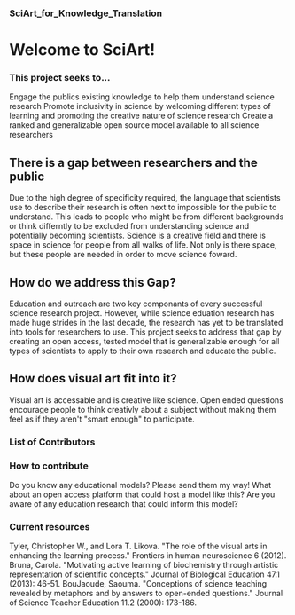 ### SciArt_for_Knowledge_Translation 


# Welcome to SciArt!
### This project seeks to...
Engage the publics existing knowledge to help them understand science research
Promote inclusivity in science by welcoming different types of learning and promoting the creative nature of science research
Create a ranked and generalizable open source model available to all science researchers

## There is a gap between researchers and the public 
Due to the high degree of specificity required, the language that scientists use to describe their research is often next to impossible for the public to understand. This leads to people who might be from different backgrounds or think differntly to be excluded from understanding science and potentially becoming scientists. Science is a creative field and there is space in science for people from all walks of life. Not only is there space, but these people are needed in order to move science foward.

## How do we address this Gap?
Education and outreach are two key componants of every successful science research project. However, while science eduation research has made huge strides in the last decade, the research has yet to be translated into tools for researchers to use. This project seeks to address that gap by creating an open access, tested model that is generalizable enough for all types of scientists to apply to their own research and educate the public. 

## How does visual art fit into it?
Visual art is accessable and is creative like science. Open ended questions encourage people to think creativly about a subject without making them feel as if they aren't "smart enough" to participate.

### List of Contributors

### How to contribute
Do you know any educational models? Please send them my way!
What about an open access platform that could host a model like this?
Are you aware of any education research that could inform this model?


### Current resources
Tyler, Christopher W., and Lora T. Likova. "The role of the visual arts in enhancing the learning process." Frontiers in human neuroscience 6 (2012).
Bruna, Carola. "Motivating active learning of biochemistry through artistic representation of scientific concepts." Journal of Biological Education 47.1 (2013): 46-51.
BouJaoude, Saouma. "Conceptions of science teaching revealed by metaphors and by answers to open-ended questions." Journal of Science Teacher Education 11.2 (2000): 173-186.

